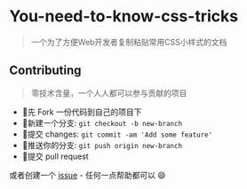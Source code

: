 # You-need-to-know-css-tricks

> 一个为了方便Web开发者复制粘贴常用CSS小样式的文档

## Contributing

> 零技术含量，一个人人都可以参与贡献的项目

- :fork_and_knife:先 Fork 一份代码到自己的项目下
- :wrench:新建一个分支: `git checkout -b new-branch`
- :memo:提交 changes: `git commit -am 'Add some feature'`
- :rocket:推送你的分支: `git push origin new-branch`
- :tada:提交 pull request

或者创建一个 [issue](https://github.com/l-hammer/You-need-to-know-css/issues) - 任何一点帮助都可以 :smile: